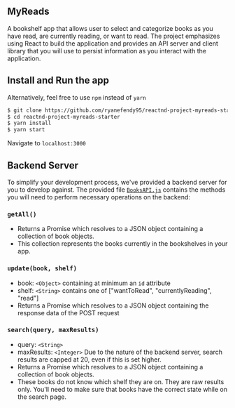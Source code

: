## MyReads

A bookshelf app that allows user to select and categorize books as you have read, are currently reading, or want to read. The project emphasizes using React to build the application and provides an API server and client library that you will use to persist information as you interact with the application.

## Install and Run the app

Alternatively, feel free to use `npm` instead of `yarn`

```sh
$ git clone https://github.com/ryanefendy95/reactnd-project-myreads-starter.git
$ cd reactnd-project-myreads-starter
$ yarn install
$ yarn start
```

Navigate to `localhost:3000`

## Backend Server

To simplify your development process, we've provided a backend server for you to develop against. The provided file [`BooksAPI.js`](src/Utils/BooksAPI.js) contains the methods you will need to perform necessary operations on the backend:

### `getAll()`

- Returns a Promise which resolves to a JSON object containing a collection of book objects.
- This collection represents the books currently in the bookshelves in your app.

### `update(book, shelf)`

- book: `<Object>` containing at minimum an `id` attribute
- shelf: `<String>` contains one of ["wantToRead", "currentlyReading", "read"]
- Returns a Promise which resolves to a JSON object containing the response data of the POST request

### `search(query, maxResults)`

- query: `<String>`
- maxResults: `<Integer>` Due to the nature of the backend server, search results are capped at 20, even if this is set higher.
- Returns a Promise which resolves to a JSON object containing a collection of book objects.
- These books do not know which shelf they are on. They are raw results only. You'll need to make sure that books have the correct state while on the search page.
